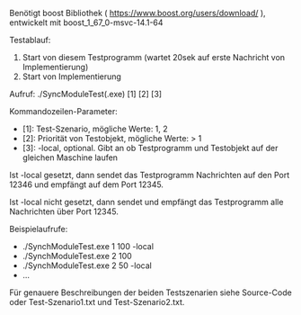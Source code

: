Benötigt boost Bibliothek ( https://www.boost.org/users/download/ ), entwickelt mit boost_1_67_0-msvc-14.1-64

Testablauf:
1) Start von diesem Testprogramm (wartet 20sek auf erste Nachricht von Implementierung)
2) Start von Implementierung

Aufruf: ./SyncModuleTest(.exe) [1] [2] [3]

Kommandozeilen-Parameter:
* [1]: Test-Szenario, mögliche Werte: 1, 2
* [2]: Priorität von Testobjekt, mögliche Werte: > 1
* [3]: -local, optional. Gibt an ob Testprogramm und Testobjekt auf der gleichen Maschine laufen

Ist -local gesetzt, dann sendet das Testprogramm Nachrichten auf den Port 12346 und empfängt auf dem Port 12345.

Ist -local nicht gesetzt, dann sendet und empfängt das Testprogramm alle Nachrichten über Port 12345.

Beispielaufrufe:
* ./SynchModuleTest.exe 1 100 -local
* ./SynchModuleTest.exe 2 100
* ./SynchModuleTest.exe 2 50 -local
* ...

Für genauere Beschreibungen der beiden Testszenarien siehe Source-Code oder Test-Szenario1.txt und Test-Szenario2.txt.